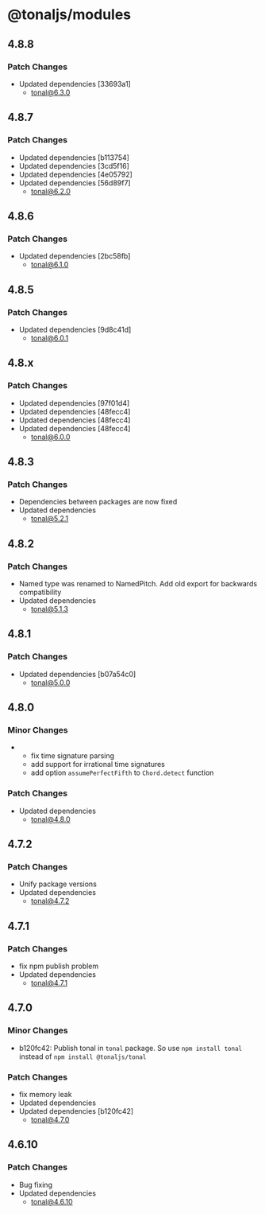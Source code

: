 # @tonaljs/modules

## 4.8.8

### Patch Changes

- Updated dependencies [33693a1]
  - tonal@6.3.0

## 4.8.7

### Patch Changes

- Updated dependencies [b113754]
- Updated dependencies [3cd5f16]
- Updated dependencies [4e05792]
- Updated dependencies [56d89f7]
  - tonal@6.2.0

## 4.8.6

### Patch Changes

- Updated dependencies [2bc58fb]
  - tonal@6.1.0

## 4.8.5

### Patch Changes

- Updated dependencies [9d8c41d]
  - tonal@6.0.1

## 4.8.x

### Patch Changes

- Updated dependencies [97f01d4]
- Updated dependencies [48fecc4]
- Updated dependencies [48fecc4]
- Updated dependencies [48fecc4]
  - tonal@6.0.0

## 4.8.3

### Patch Changes

- Dependencies between packages are now fixed
- Updated dependencies
  - tonal@5.2.1

## 4.8.2

### Patch Changes

- Named type was renamed to NamedPitch. Add old export for backwards compatibility
- Updated dependencies
  - tonal@5.1.3

## 4.8.1

### Patch Changes

- Updated dependencies [b07a54c0]
  - tonal@5.0.0

## 4.8.0

### Minor Changes

- - fix time signature parsing
  - add support for irrational time signatures
  - add option `assumePerfectFifth` to `Chord.detect` function

### Patch Changes

- Updated dependencies
  - tonal@4.8.0

## 4.7.2

### Patch Changes

- Unify package versions
- Updated dependencies
  - tonal@4.7.2

## 4.7.1

### Patch Changes

- fix npm publish problem
- Updated dependencies
  - tonal@4.7.1

## 4.7.0

### Minor Changes

- b120fc42: Publish tonal in `tonal` package. So use `npm install tonal` instead of `npm install @tonaljs/tonal`

### Patch Changes

- fix memory leak
- Updated dependencies
- Updated dependencies [b120fc42]
  - tonal@4.7.0

## 4.6.10

### Patch Changes

- Bug fixing
- Updated dependencies
  - tonal@4.6.10
